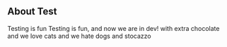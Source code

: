 ## About Test

Testing is fun
Testing is fun, and now we are in dev! with extra chocolate and we love cats and we hate dogs and stocazzo
